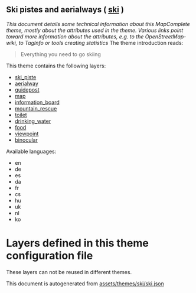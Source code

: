 [//]: # (WARNING: this file is automatically generated. Please find the sources at the bottom and edit those sources)

## Ski pistes and aerialways ( [ski](https://mapcomplete.org/ski) )
_This document details some technical information about this MapComplete theme, mostly about the attributes used in the theme. Various links point toward more information about the attributes, e.g. to the OpenStreetMap-wiki, to TagInfo or tools creating statistics_
The theme introduction reads:

> Everything you need to go skiing

This theme contains the following layers:

 - [ski_piste](../Layers/ski_piste.md)
 - [aerialway](../Layers/aerialway.md)
 - [guidepost](../Layers/guidepost.md)
 - [map](../Layers/map.md)
 - [information_board](../Layers/information_board.md)
 - [mountain_rescue](../Layers/mountain_rescue.md)
 - [toilet](../Layers/toilet.md)
 - [drinking_water](../Layers/drinking_water.md)
 - [food](../Layers/food.md)
 - [viewpoint](../Layers/viewpoint.md)
 - [binocular](../Layers/binocular.md)

Available languages:

 - en
 - de
 - es
 - da
 - fr
 - cs
 - hu
 - uk
 - nl
 - ko

# Layers defined in this theme configuration file
These layers can not be reused in different themes.


This document is autogenerated from [assets/themes/ski/ski.json](https://source.mapcomplete.org/MapComplete/MapComplete/src/branch/develop/assets/themes/ski/ski.json)
